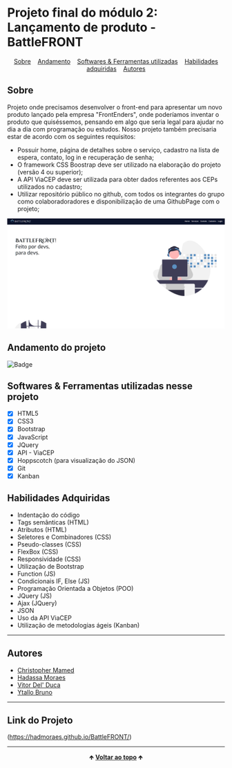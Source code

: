 # Projeto final do módulo 2: Lançamento de produto - BattleFRONT

<div id="inicio" align=center>
  <a href="#sobre">Sobre</a>&nbsp;&nbsp;&nbsp;
  <a href="#andamento">Andamento</a>&nbsp;&nbsp;&nbsp;
  <a href="#linguagens">Softwares & Ferramentas utilizadas</a>&nbsp;&nbsp;&nbsp;
  <a href="#habilidades">Habilidades adquiridas</a>&nbsp;&nbsp;&nbsp;
  <a href="#grupo">Autores</a> 
</div>

<h2 id="sobre">Sobre</h2>
  <p>Projeto onde precisamos desenvolver o front-end para apresentar um novo produto lançado pela empresa "FrontEnders", onde poderíamos inventar o produto que quiséssemos, pensando em algo que seria legal para ajudar no dia a dia com programação ou estudos.
  Nosso projeto também precisaria estar de acordo com os seguintes requisitos:</p>

  - Possuir home, página de detalhes sobre o serviço, cadastro na lista de espera, contato, log in e recuperação de senha;
  - O framework CSS Boostrap deve ser utilizado na elaboração do projeto (versão 4 ou superior);
  - A API ViaCEP deve ser utilizada para obter dados referentes aos CEPs utilizados no cadastro;
  - Utilizar repositório público no github, com todos os integrantes do grupo como colaboradoradores e disponibilização de uma GithubPage com o projeto;

<img src="./assets/view/img/BattlefrontHome.png" alt="imagem da tela do página home do projeto">

<br>

<h2 id="andamento">Andamento do projeto</h2>

  ![Badge](https://img.shields.io/website?down_message=em%20andamento&label=STATUS&style=for-the-badge&up_message=conclu%C3%ADdo&url=https%3A%2F%2Fytallobruno.github.io%2FProjetoFinalModulo2%2F)

<h2 id="linguagens">Softwares & Ferramentas utilizadas nesse projeto</h2>

  - [x] HTML5
  - [x] CSS3
  - [x] Bootstrap
  - [x] JavaScript
  - [x] JQuery
  - [x] API - ViaCEP
  - [x] Hoppscotch (para visualização do JSON)
  - [x] Git
  - [x] Kanban

<h2 id="habilidades">Habilidades Adquiridas</h2>

  - Indentação do código
  - Tags semânticas (HTML)
  - Atributos (HTML)
  - Seletores e Combinadores (CSS)
  - Pseudo-classes (CSS)
  - FlexBox (CSS)
  - Responsividade (CSS)
  - Utilização de Bootstrap
  - Function (JS)
  - Condicionais IF, Else (JS)
  - Programação Orientada a Objetos (POO)
  - JQuery (JS)
  - Ajax (JQuery)
  - JSON
  - Uso da API ViaCEP
  - Utilização de metodologias ágeis (Kanban)

<hr>

<h2 id="grupo">Autores</h2>

  - [Christopher Mamed](https://www.linkedin.com/in/christopher-mamed-407485139/)
  - [Hadassa Moraes](https://www.linkedin.com/in/hadassa-moraes-5a6712230/)
  - [Vitor Del' Duca](https://www.linkedin.com/in/vitor-del-duca-gestao-programacao-treinamento/)
  - [Ytallo Bruno](https://https://linkedin.com/in/ytallobruno)

<hr>

<h2 id="grupo">Link do Projeto</h2>

  (https://hadmoraes.github.io/BattleFRONT/)

<hr>



<div align="center">
  &#129145;&nbsp;<a href="#inicio"><strong>Voltar ao topo</strong></a>&nbsp;&#129145;
</div>
